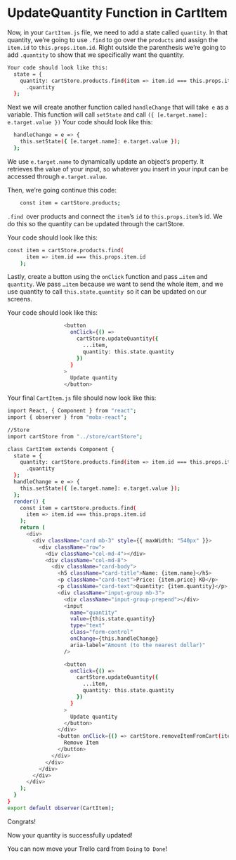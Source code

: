 # UpdateQuantity Function in CartItem

Now, in your `CartItem.js` file, we need to add a state called `quantity`.
In that quantity, we’re going to use `.find` to go over the `products` and assign the `item.id` to `this.props.item.id`.
Right outside the parenthesis we’re going to add `.quantity` to show that we specifically want the quantity.
```sh
Your code should look like this:
  state = {
    quantity: cartStore.products.find(item => item.id === this.props.item.id)
      .quantity
  };
```
Next we will create another function called `handleChange` that will take` e` as a variable.
This function will call `setState` and call `({ [e.target.name]: e.target.value })`
Your code should look like this:
```sh
  handleChange = e => {
    this.setState({ [e.target.name]: e.target.value });
  };
```
We use `e.target.name` to dynamically update an object’s property. It retrieves the value of your input, so whatever you insert in your input can be accessed through `e.target.value`.

Then, we’re going continue this code:
```sh
    const item = cartStore.products;
```
`.find `over products and connect the `item`’s `id` to `this.props.item`’s id.
We do this so the quantity can be updated through the cartStore.

Your code should look like this:
```sh
const item = cartStore.products.find(
      item => item.id === this.props.item.id
    );
```
Lastly, create a button using the `onClick` function and pass `…item` and `quantity`.
We pass `…item` because we want to send the whole item, and we use quantity to call `this.state.quantity `so it can be updated on our screens.

Your code should look like this:
```sh
                  <button
                    onClick={() =>
                      cartStore.updateQuantity({
                        ...item,
                        quantity: this.state.quantity
                      })
                    }
                  >
                    Update quantity
                  </button>
```
Your final `CartItem.js` file should now look like this:
```sh
import React, { Component } from "react";
import { observer } from "mobx-react";

//Store
import cartStore from "../store/cartStore";

class CartItem extends Component {
  state = {
    quantity: cartStore.products.find(item => item.id === this.props.item.id)
      .quantity
  };
  handleChange = e => {
    this.setState({ [e.target.name]: e.target.value });
  };
  render() {
    const item = cartStore.products.find(
      item => item.id === this.props.item.id
    );
    return (
      <div>
        <div className="card mb-3" style={{ maxWidth: "540px" }}>
          <div className="row">
            <div className="col-md-4"></div>
            <div className="col-md-8">
              <div className="card-body">
                <h5 className="card-title">Name: {item.name}</h5>
                <p className="card-text">Price: {item.price} KD</p>
                <p className="card-text">Quantity: {item.quantity}</p>
                <div className="input-group mb-3">
                  <div className="input-group-prepend"></div>
                  <input
                    name="quantity"
                    value={this.state.quantity}
                    type="text"
                    class="form-control"
                    onChange={this.handleChange}
                    aria-label="Amount (to the nearest dollar)"
                  />

                  <button
                    onClick={() =>
                      cartStore.updateQuantity({
                        ...item,
                        quantity: this.state.quantity
                      })
                    }
                  >
                    Update quantity
                  </button>
                </div>
                <button onClick={() => cartStore.removeItemFromCart(item)}>
                  Remove Item
                </button>
              </div>
            </div>
          </div>
        </div>
      </div>
    );
  }
}
export default observer(CartItem);

```
Congrats!

Now your quantity is successfully updated!

You can now move your Trello card from `Doing` to` Done`!
